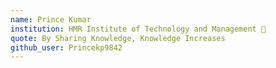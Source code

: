 ```yaml
---
name: Prince Kumar
institution: HMR Institute of Technology and Management 🚩
quote: By Sharing Knowledge, Knowledge Increases
github_user: Princekp9842
---
```

